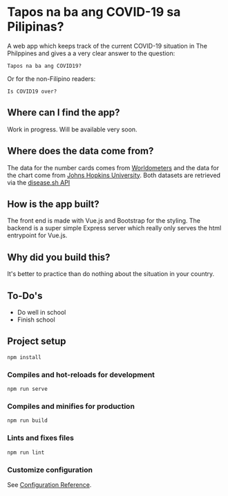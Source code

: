 # Tapos na ba ang COVID-19 sa Pilipinas?
A web app which keeps track of the current COVID-19 situation in The Philppines and gives a a very clear answer to the question:

`Tapos na ba ang COVID19?`

Or for the non-Filipino readers:

`Is COVID19 over?`

## Where can I find the app?
Work in progress. Will be available very soon.

## Where does the data come from?
The data for the number cards comes from [Worldometers](https://www.worldometers.info/coronavirus/) and the data for the chart come from
[Johns Hopkins University](https://www.jhu.edu/). Both datasets are retrieved via the [disease.sh API](https://github.com/disease-sh/API)

## How is the app built?
The front end is made with Vue.js and Bootstrap for the styling. The backend is a super simple Express server which really only serves the html entrypoint for Vue.js.

## Why did you build this? 
It's better to practice than do nothing about the situation in your country.

## To-Do's
- Do well in school
- Finish school

## Project setup
```
npm install
```

### Compiles and hot-reloads for development
```
npm run serve
```

### Compiles and minifies for production
```
npm run build
```

### Lints and fixes files
```
npm run lint
```

### Customize configuration
See [Configuration Reference](https://cli.vuejs.org/config/).
